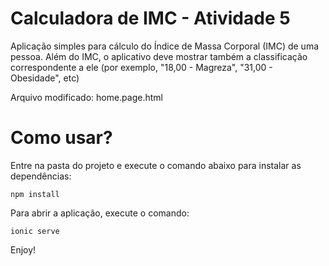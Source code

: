 # Calculadora de IMC - Atividade 5

Aplicação simples para cálculo do Índice de Massa Corporal (IMC) de uma pessoa. Além do IMC, o aplicativo deve mostrar também a classificação correspondente a ele (por exemplo, "18,00 - Magreza", "31,00 - Obesidade", etc)

Arquivo modificado: home.page.html

# Como usar?

Entre na pasta do projeto e execute o comando abaixo para instalar as dependências:

`npm install`

Para abrir a aplicação, execute o comando:

`ionic serve`

Enjoy!